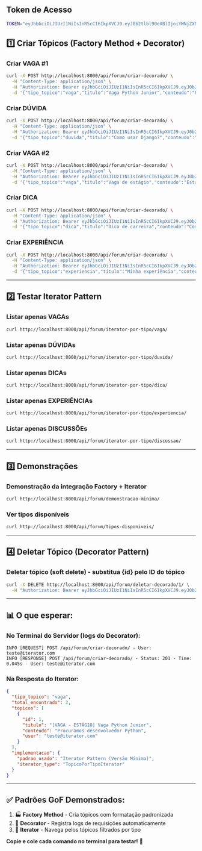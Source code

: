 
## Token de Acesso
```bash
TOKEN="eyJhbGciOiJIUzI1NiIsInR5cCI6IkpXVCJ9.eyJ0b2tlbl90eXBlIjoiYWNjZXNzIiwiZXhwIjoxNzYxMjYyMzYzLCJpYXQiOjE3NjEyNTg3NjMsImp0aSI6IjY1NzE5NDZlOTY2NzRlN2RiZTZjMGM1MjIzNGE2Y2FkIiwidXNlcl9pZCI6IjE1In0.pDFqVn0syGLjEWy64CFH3uRTwjGO9-eAmaERTP8kTcA"
```

## 1️⃣ Criar Tópicos (Factory Method + Decorator)

### Criar VAGA #1
```bash
curl -X POST http://localhost:8000/api/forum/criar-decorado/ \
  -H "Content-Type: application/json" \
  -H "Authorization: Bearer eyJhbGciOiJIUzI1NiIsInR5cCI6IkpXVCJ9.eyJ0b2tlbl90eXBlIjoiYWNjZXNzIiwiZXhwIjoxNzYxMjYyMzYzLCJpYXQiOjE3NjEyNTg3NjMsImp0aSI6IjY1NzE5NDZlOTY2NzRlN2RiZTZjMGM1MjIzNGE2Y2FkIiwidXNlcl9pZCI6IjE1In0.pDFqVn0syGLjEWy64CFH3uRTwjGO9-eAmaERTP8kTcA" \
  -d '{"tipo_topico":"vaga","titulo":"Vaga Python Junior","conteudo":"Procuramos desenvolvedor Python"}'
```

### Criar DÚVIDA
```bash
curl -X POST http://localhost:8000/api/forum/criar-decorado/ \
  -H "Content-Type: application/json" \
  -H "Authorization: Bearer eyJhbGciOiJIUzI1NiIsInR5cCI6IkpXVCJ9.eyJ0b2tlbl90eXBlIjoiYWNjZXNzIiwiZXhwIjoxNzYxMjYyMzYzLCJpYXQiOjE3NjEyNTg3NjMsImp0aSI6IjY1NzE5NDZlOTY2NzRlN2RiZTZjMGM1MjIzNGE2Y2FkIiwidXNlcl9pZCI6IjE1In0.pDFqVn0syGLjEWy64CFH3uRTwjGO9-eAmaERTP8kTcA" \
  -d '{"tipo_topico":"duvida","titulo":"Como usar Django?","conteudo":"Tenho dúvidas sobre Django REST Framework"}'
```

### Criar VAGA #2
```bash
curl -X POST http://localhost:8000/api/forum/criar-decorado/ \
  -H "Content-Type: application/json" \
  -H "Authorization: Bearer eyJhbGciOiJIUzI1NiIsInR5cCI6IkpXVCJ9.eyJ0b2tlbl90eXBlIjoiYWNjZXNzIiwiZXhwIjoxNzYxMjYyMzYzLCJpYXQiOjE3NjEyNTg3NjMsImp0aSI6IjY1NzE5NDZlOTY2NzRlN2RiZTZjMGM1MjIzNGE2Y2FkIiwidXNlcl9pZCI6IjE1In0.pDFqVn0syGLjEWy64CFH3uRTwjGO9-eAmaERTP8kTcA" \
  -d '{"tipo_topico":"vaga","titulo":"Vaga de estágio","conteudo":"Estágio em desenvolvimento web"}'
```

### Criar DICA
```bash
curl -X POST http://localhost:8000/api/forum/criar-decorado/ \
  -H "Content-Type: application/json" \
  -H "Authorization: Bearer eyJhbGciOiJIUzI1NiIsInR5cCI6IkpXVCJ9.eyJ0b2tlbl90eXBlIjoiYWNjZXNzIiwiZXhwIjoxNzYxMjYyMzYzLCJpYXQiOjE3NjEyNTg3NjMsImp0aSI6IjY1NzE5NDZlOTY2NzRlN2RiZTZjMGM1MjIzNGE2Y2FkIiwidXNlcl9pZCI6IjE1In0.pDFqVn0syGLjEWy64CFH3uRTwjGO9-eAmaERTP8kTcA" \
  -d '{"tipo_topico":"dica","titulo":"Dica de carreira","conteudo":"Como criar um bom LinkedIn"}'
```

### Criar EXPERIÊNCIA
```bash
curl -X POST http://localhost:8000/api/forum/criar-decorado/ \
  -H "Content-Type: application/json" \
  -H "Authorization: Bearer eyJhbGciOiJIUzI1NiIsInR5cCI6IkpXVCJ9.eyJ0b2tlbl90eXBlIjoiYWNjZXNzIiwiZXhwIjoxNzYxMjYyMzYzLCJpYXQiOjE3NjEyNTg3NjMsImp0aSI6IjY1NzE5NDZlOTY2NzRlN2RiZTZjMGM1MjIzNGE2Y2FkIiwidXNlcl9pZCI6IjE1In0.pDFqVn0syGLjEWy64CFH3uRTwjGO9-eAmaERTP8kTcA" \
  -d '{"tipo_topico":"experiencia","titulo":"Minha experiência","conteudo":"Trabalhei como estagiário na empresa X"}'
```

---

## 2️⃣ Testar Iterator Pattern

### Listar apenas VAGAs
```bash
curl http://localhost:8000/api/forum/iterator-por-tipo/vaga/
```

### Listar apenas DÚVIDAs
```bash
curl http://localhost:8000/api/forum/iterator-por-tipo/duvida/
```

### Listar apenas DICAs
```bash
curl http://localhost:8000/api/forum/iterator-por-tipo/dica/
```

### Listar apenas EXPERIÊNCIAs
```bash
curl http://localhost:8000/api/forum/iterator-por-tipo/experiencia/
```

### Listar apenas DISCUSSÕEs
```bash
curl http://localhost:8000/api/forum/iterator-por-tipo/discussao/
```

---

## 3️⃣ Demonstrações

### Demonstração da integração Factory + Iterator
```bash
curl http://localhost:8000/api/forum/demonstracao-minima/
```

### Ver tipos disponíveis
```bash
curl http://localhost:8000/api/forum/tipos-disponiveis/
```

---

## 4️⃣ Deletar Tópico (Decorator Pattern)

### Deletar tópico (soft delete) - substitua {id} pelo ID do tópico
```bash
curl -X DELETE http://localhost:8000/api/forum/deletar-decorado/1/ \
  -H "Authorization: Bearer eyJhbGciOiJIUzI1NiIsInR5cCI6IkpXVCJ9.eyJ0b2tlbl90eXBlIjoiYWNjZXNzIiwiZXhwIjoxNzYxMjYyMzYzLCJpYXQiOjE3NjEyNTg3NjMsImp0aSI6IjY1NzE5NDZlOTY2NzRlN2RiZTZjMGM1MjIzNGE2Y2FkIiwidXNlcl9pZCI6IjE1In0.pDFqVn0syGLjEWy64CFH3uRTwjGO9-eAmaERTP8kTcA"
```

---

## 📊 O que esperar:

### No Terminal do Servidor (logs do Decorator):
```
INFO [REQUEST] POST /api/forum/criar-decorado/ - User: teste@iterator.com
INFO [RESPONSE] POST /api/forum/criar-decorado/ - Status: 201 - Time: 0.045s - User: teste@iterator.com
```

### Na Resposta do Iterator:
```json
{
  "tipo_topico": "vaga",
  "total_encontrado": 2,
  "topicos": [
    {
      "id": 1,
      "titulo": "[VAGA - ESTÁGIO] Vaga Python Junior",
      "conteudo": "Procuramos desenvolvedor Python",
      "user": "teste@iterator.com"
    }
  ],
  "implementacao": {
    "padrao_usado": "Iterator Pattern (Versão Mínima)",
    "iterator_type": "TopicoPorTipoIterator"
  }
}
```

---

## ✅ Padrões GoF Demonstrados:

1. 🏭 **Factory Method** - Cria tópicos com formatação padronizada
2. 🎨 **Decorator** - Registra logs de requisições automaticamente
3. 🔄 **Iterator** - Navega pelos tópicos filtrados por tipo

**Copie e cole cada comando no terminal para testar!** 🚀
